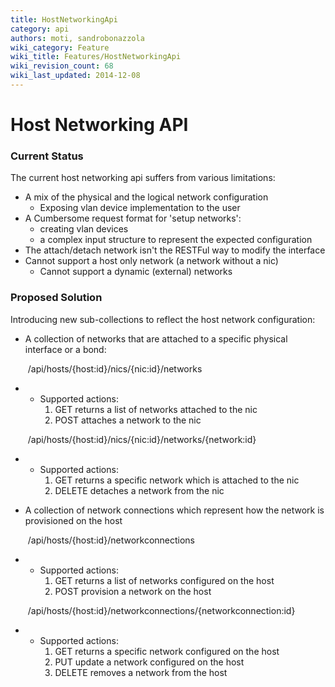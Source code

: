 ```yaml
---
title: HostNetworkingApi
category: api
authors: moti, sandrobonazzola
wiki_category: Feature
wiki_title: Features/HostNetworkingApi
wiki_revision_count: 68
wiki_last_updated: 2014-12-08
---
```


# Host Networking API

### Current Status

The current host networking api suffers from various limitations:

*   A mix of the physical and the logical network configuration
    -   Exposing vlan device implementation to the user
*   A Cumbersome request format for 'setup networks':
    -   creating vlan devices
    -   a complex input structure to represent the expected configuration
*   The attach/detach network isn't the RESTFul way to modify the interface
*   Cannot support a host only network (a network without a nic)
    -   Cannot support a dynamic (external) networks

### Proposed Solution

Introducing new sub-collections to reflect the host network configuration:

*   A collection of networks that are attached to a specific physical interface or a bond:

       /api/hosts/{host:id}/nics/{nic:id}/networks

*   -   Supported actions:
        1.  GET returns a list of networks attached to the nic
        2.  POST attaches a network to the nic

       /api/hosts/{host:id}/nics/{nic:id}/networks/{network:id}

*   -   Supported actions:
        1.  GET returns a specific network which is attached to the nic
        2.  DELETE detaches a network from the nic

<!-- -->

*   A collection of network connections which represent how the network is provisioned on the host

       /api/hosts/{host:id}/networkconnections

*   -   Supported actions:
        1.  GET returns a list of networks configured on the host
        2.  POST provision a network on the host

       /api/hosts/{host:id}/networkconnections/{networkconnection:id}

*   -   Supported actions:
        1.  GET returns a specific network configured on the host
        2.  PUT update a network configured on the host
        3.  DELETE removes a network from the host
